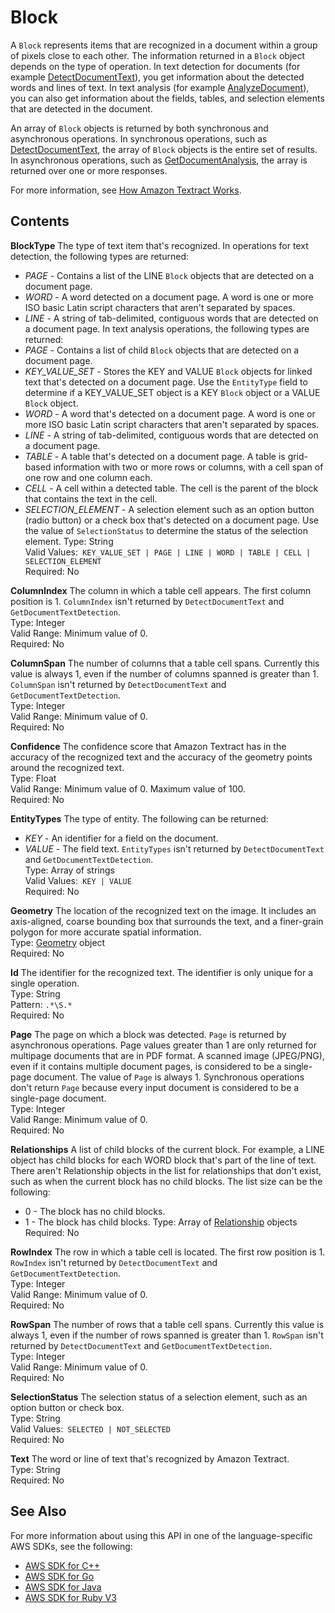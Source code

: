 # Block<a name="API_Block"></a>

A `Block` represents items that are recognized in a document within a group of pixels close to each other\. The information returned in a `Block` object depends on the type of operation\. In text detection for documents \(for example [DetectDocumentText](API_DetectDocumentText.md)\), you get information about the detected words and lines of text\. In text analysis \(for example [AnalyzeDocument](API_AnalyzeDocument.md)\), you can also get information about the fields, tables, and selection elements that are detected in the document\.

An array of `Block` objects is returned by both synchronous and asynchronous operations\. In synchronous operations, such as [DetectDocumentText](API_DetectDocumentText.md), the array of `Block` objects is the entire set of results\. In asynchronous operations, such as [GetDocumentAnalysis](API_GetDocumentAnalysis.md), the array is returned over one or more responses\.

For more information, see [How Amazon Textract Works](https://docs.aws.amazon.com/textract/latest/dg/how-it-works.html)\.

## Contents<a name="API_Block_Contents"></a>

 **BlockType**   <a name="Textract-Type-Block-BlockType"></a>
The type of text item that's recognized\. In operations for text detection, the following types are returned:  
+  *PAGE* \- Contains a list of the LINE `Block` objects that are detected on a document page\.
+  *WORD* \- A word detected on a document page\. A word is one or more ISO basic Latin script characters that aren't separated by spaces\.
+  *LINE* \- A string of tab\-delimited, contiguous words that are detected on a document page\.
In text analysis operations, the following types are returned:  
+  *PAGE* \- Contains a list of child `Block` objects that are detected on a document page\.
+  *KEY\_VALUE\_SET* \- Stores the KEY and VALUE `Block` objects for linked text that's detected on a document page\. Use the `EntityType` field to determine if a KEY\_VALUE\_SET object is a KEY `Block` object or a VALUE `Block` object\. 
+  *WORD* \- A word that's detected on a document page\. A word is one or more ISO basic Latin script characters that aren't separated by spaces\.
+  *LINE* \- A string of tab\-delimited, contiguous words that are detected on a document page\.
+  *TABLE* \- A table that's detected on a document page\. A table is grid\-based information with two or more rows or columns, with a cell span of one row and one column each\. 
+  *CELL* \- A cell within a detected table\. The cell is the parent of the block that contains the text in the cell\.
+  *SELECTION\_ELEMENT* \- A selection element such as an option button \(radio button\) or a check box that's detected on a document page\. Use the value of `SelectionStatus` to determine the status of the selection element\.
Type: String  
Valid Values:` KEY_VALUE_SET | PAGE | LINE | WORD | TABLE | CELL | SELECTION_ELEMENT`   
Required: No

 **ColumnIndex**   <a name="Textract-Type-Block-ColumnIndex"></a>
The column in which a table cell appears\. The first column position is 1\. `ColumnIndex` isn't returned by `DetectDocumentText` and `GetDocumentTextDetection`\.  
Type: Integer  
Valid Range: Minimum value of 0\.  
Required: No

 **ColumnSpan**   <a name="Textract-Type-Block-ColumnSpan"></a>
The number of columns that a table cell spans\. Currently this value is always 1, even if the number of columns spanned is greater than 1\. `ColumnSpan` isn't returned by `DetectDocumentText` and `GetDocumentTextDetection`\.   
Type: Integer  
Valid Range: Minimum value of 0\.  
Required: No

 **Confidence**   <a name="Textract-Type-Block-Confidence"></a>
The confidence score that Amazon Textract has in the accuracy of the recognized text and the accuracy of the geometry points around the recognized text\.  
Type: Float  
Valid Range: Minimum value of 0\. Maximum value of 100\.  
Required: No

 **EntityTypes**   <a name="Textract-Type-Block-EntityTypes"></a>
The type of entity\. The following can be returned:  
+  *KEY* \- An identifier for a field on the document\.
+  *VALUE* \- The field text\.
 `EntityTypes` isn't returned by `DetectDocumentText` and `GetDocumentTextDetection`\.  
Type: Array of strings  
Valid Values:` KEY | VALUE`   
Required: No

 **Geometry**   <a name="Textract-Type-Block-Geometry"></a>
The location of the recognized text on the image\. It includes an axis\-aligned, coarse bounding box that surrounds the text, and a finer\-grain polygon for more accurate spatial information\.   
Type: [Geometry](API_Geometry.md) object  
Required: No

 **Id**   <a name="Textract-Type-Block-Id"></a>
The identifier for the recognized text\. The identifier is only unique for a single operation\.   
Type: String  
Pattern: `.*\S.*`   
Required: No

 **Page**   <a name="Textract-Type-Block-Page"></a>
The page on which a block was detected\. `Page` is returned by asynchronous operations\. Page values greater than 1 are only returned for multipage documents that are in PDF format\. A scanned image \(JPEG/PNG\), even if it contains multiple document pages, is considered to be a single\-page document\. The value of `Page` is always 1\. Synchronous operations don't return `Page` because every input document is considered to be a single\-page document\.  
Type: Integer  
Valid Range: Minimum value of 0\.  
Required: No

 **Relationships**   <a name="Textract-Type-Block-Relationships"></a>
A list of child blocks of the current block\. For example, a LINE object has child blocks for each WORD block that's part of the line of text\. There aren't Relationship objects in the list for relationships that don't exist, such as when the current block has no child blocks\. The list size can be the following:  
+ 0 \- The block has no child blocks\.
+ 1 \- The block has child blocks\.
Type: Array of [Relationship](API_Relationship.md) objects  
Required: No

 **RowIndex**   <a name="Textract-Type-Block-RowIndex"></a>
The row in which a table cell is located\. The first row position is 1\. `RowIndex` isn't returned by `DetectDocumentText` and `GetDocumentTextDetection`\.  
Type: Integer  
Valid Range: Minimum value of 0\.  
Required: No

 **RowSpan**   <a name="Textract-Type-Block-RowSpan"></a>
The number of rows that a table cell spans\. Currently this value is always 1, even if the number of rows spanned is greater than 1\. `RowSpan` isn't returned by `DetectDocumentText` and `GetDocumentTextDetection`\.  
Type: Integer  
Valid Range: Minimum value of 0\.  
Required: No

 **SelectionStatus**   <a name="Textract-Type-Block-SelectionStatus"></a>
The selection status of a selection element, such as an option button or check box\.   
Type: String  
Valid Values:` SELECTED | NOT_SELECTED`   
Required: No

 **Text**   <a name="Textract-Type-Block-Text"></a>
The word or line of text that's recognized by Amazon Textract\.   
Type: String  
Required: No

## See Also<a name="API_Block_SeeAlso"></a>

For more information about using this API in one of the language\-specific AWS SDKs, see the following:
+  [AWS SDK for C\+\+](https://docs.aws.amazon.com/goto/SdkForCpp/textract-2018-06-27/Block) 
+  [AWS SDK for Go](https://docs.aws.amazon.com/goto/SdkForGoV1/textract-2018-06-27/Block) 
+  [AWS SDK for Java](https://docs.aws.amazon.com/goto/SdkForJava/textract-2018-06-27/Block) 
+  [AWS SDK for Ruby V3](https://docs.aws.amazon.com/goto/SdkForRubyV3/textract-2018-06-27/Block) 